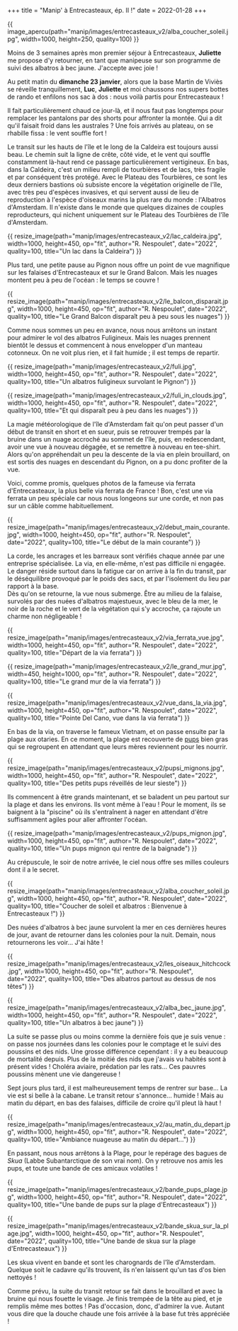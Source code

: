 +++
title = "Manip' à Entrecasteaux, ép. II !"
date = 2022-01-28
+++

{{ image_apercu(path="manip/images/entrecasteaux_v2/alba_coucher_soleil.jpg", width=1000, height=250, quality=100) }}

Moins de 3 semaines après mon premier séjour à Entrecasteaux, **Juliette** me propose d'y retourner, en tant que manipeuse sur son programme de suivi des albatros à bec jaune. J'accepte avec joie !


<!-- more -->

Au petit matin du **dimanche 23 janvier**, alors que la base Martin de Viviès se réveille tranquillement, **Luc**, **Juliette** et moi chaussons nos supers bottes de rando et enfilons nos sac à dos : nous voilà partis pour Entrecasteaux !

Il fait particulièrement chaud ce jour-là, et il nous faut pas longtemps pour remplacer les pantalons par des shorts pour affronter la montée. Qui a dit qu'il faisait froid dans les australes ?
Une fois arrivés au plateau, on se rhabille fissa : le vent souffle fort !

Le transit sur les hauts de l'île et le long de la Caldeira est toujours aussi beau. Le chemin suit la ligne de crête, côté vide, et le vent qui souffle constamment là-haut rend ce passage particulièrement vertigineux. En bas, dans la Caldeira, c'est un milieu rempli de tourbières et de lacs, très fragile et par conséquent très protégé. Avec le Plateau des Tourbières, ce sont les deux derniers bastions où subsiste encore la végétation originelle de l'île, avec très peu d'espèces invasives, et qui servent aussi de lieu de reproduction à l'espèce d'oiseaux marins la plus rare du monde : l'Albatros d'Amsterdam. Il n'existe dans le monde que quelques dizaines de couples reproducteurs, qui nichent uniquement sur le Plateau des Tourbières de l'île d'Amsterdam.

{{ resize_image(path="manip/images/entrecasteaux_v2/lac_caldeira.jpg", width=1000, height=450, op="fit", author="R. Nespoulet", date="2022", quality=100, title="Un lac dans la Caldeira") }}


Plus tard, une petite pause au Pignon nous offre un point de vue magnifique sur les falaises d'Entrecasteaux et sur le Grand Balcon. Mais les nuages montent peu à peu de l'océan : le temps se couvre !

{{ resize_image(path="manip/images/entrecasteaux_v2/le_balcon_disparait.jpg", width=1000, height=450, op="fit", author="R. Nespoulet", date="2022", quality=100, title="Le Grand Balcon disparaît peu à peu sous les nuages") }}

Comme nous sommes un peu en avance, nous nous arrêtons un instant pour admirer le vol des albatros Fuligineux. Mais les nuages prennent bientôt le dessus et commencent à nous envelopper d'un manteau cotonneux. On ne voit plus rien, et il fait humide ; il est temps de repartir.

{{ resize_image(path="manip/images/entrecasteaux_v2/fuli.jpg", width=1000, height=450, op="fit", author="R. Nespoulet", date="2022", quality=100, title="Un albatros fuligineux survolant le Pignon") }}

{{ resize_image(path="manip/images/entrecasteaux_v2/fuli_in_clouds.jpg", width=1000, height=450, op="fit", author="R. Nespoulet", date="2022", quality=100, title="Et qui disparaît peu à peu dans les nuages") }}

La magie météorologique de l'île d'Amsterdam fait qu'on peut passer d'un début de transit en short et en sueur, puis se retrouver trempés par la bruine dans un nuage accroché au sommet de l'île, puis, en redescendant, avoir une vue à nouveau dégagée, et se remettre à nouveau en tee-shirt. Alors qu'on appréhendait un peu la descente de la via en plein brouillard, on est sortis des nuages en descendant du Pignon, on a pu donc profiter de la vue.

Voici, comme promis, quelques photos de la fameuse via ferrata d'Entrecasteaux, la plus belle via ferrata de France ! Bon, c'est une via ferrata un peu spéciale car nous nous longeons sur une corde, et non pas sur un câble comme habituellement. 

{{ resize_image(path="manip/images/entrecasteaux_v2/debut_main_courante.jpg", width=1000, height=450, op="fit", author="R. Nespoulet", date="2022", quality=100, title="Le début de la main courante") }}

La corde, les ancrages et les barreaux sont vérifiés chaque année par une entreprise spécialisée. La via, en elle-même, n'est pas difficile ni engagée. Le danger réside surtout dans la fatigue car on arrive à la fin du transit, par le déséquilibre provoqué par le poids des sacs, et par l'isolement du lieu par rapport à la base. 
</br>Dès qu'on se retourne, la vue nous submerge. Être au milieu de la falaise, survolés par des nuées d'albatros majestueux, avec le bleu de la mer, le noir de la roche et le vert de la végétation qui s'y accroche, ça rajoute un charme non négligeable !

{{ resize_image(path="manip/images/entrecasteaux_v2/via_ferrata_vue.jpg", width=1000, height=450, op="fit", author="R. Nespoulet", date="2022", quality=100, title="Départ de la via ferrata") }}

{{ resize_image(path="manip/images/entrecasteaux_v2/le_grand_mur.jpg", width=450, height=1000, op="fit", author="R. Nespoulet", date="2022", quality=100, title="Le grand mur de la via ferrata") }}

{{ resize_image(path="manip/images/entrecasteaux_v2/vue_dans_la_via.jpg", width=1000, height=450, op="fit", author="R. Nespoulet", date="2022", quality=100, title="Pointe Del Cano, vue dans la via ferrata") }}

En bas de la via, on traverse le fameux Vietnam, et on passe ensuite par la plage aux otaries. En ce moment, la plage est recouverte de [pups](/lexique/#pup "Les bébés otaries") bien gras qui se regroupent en attendant que leurs mères reviennent pour les nourrir.

{{ resize_image(path="manip/images/entrecasteaux_v2/pupsi_mignons.jpg", width=1000, height=450, op="fit", author="R. Nespoulet", date="2022", quality=100, title="Des petits pups réveillés de leur sieste") }}

Ils commencent à être grands maintenant, et se baladent un peu partout sur la plage et dans les environs. Ils vont même à l'eau ! Pour le moment, ils se baignent à la "piscine" où ils s'entraînent à nager en attendant d'être suffisamment agiles pour aller affronter l'océan.

{{ resize_image(path="manip/images/entrecasteaux_v2/pups_mignon.jpg", width=1000, height=450, op="fit", author="R. Nespoulet", date="2022", quality=100, title="Un pups mignon qui rentre de la baignade") }}

Au crépuscule, le soir de notre arrivée, le ciel nous offre ses milles couleurs dont il a le secret. 

{{ resize_image(path="manip/images/entrecasteaux_v2/alba_coucher_soleil.jpg", width=1000, height=450, op="fit", author="R. Nespoulet", date="2022", quality=100, title="Coucher de soleil et albatros : Bienvenue à Entrecasteaux !") }}

Des nuées d'albatros à bec jaune survolent la mer en ces dernières heures de jour, avant de retourner dans les colonies pour la nuit. Demain, nous retournerons les voir... J'ai hâte !

{{ resize_image(path="manip/images/entrecasteaux_v2/les_oiseaux_hitchcock.jpg", width=1000, height=450, op="fit", author="R. Nespoulet", date="2022", quality=100, title="Des albatros partout au dessus de nos têtes") }}

{{ resize_image(path="manip/images/entrecasteaux_v2/alba_bec_jaune.jpg", width=1000, height=450, op="fit", author="R. Nespoulet", date="2022", quality=100, title="Un albatros à bec jaune") }}

La suite se passe plus ou moins comme la dernière fois que je suis venue : on passe nos journées dans les colonies pour le comptage et le suivi des poussins et des nids. Une grosse différence cependant : il y a eu beaucoup de mortalité depuis. Plus de la moitié des nids que j'avais vu habités sont à présent vides ! Choléra aviaire, prédation par les rats... Ces pauvres poussins mènent une vie dangereuse !

Sept jours plus tard, il est malheureusement temps de rentrer sur base... La vie est si belle à la cabane. Le transit retour s'annonce... humide ! Mais au matin du départ, en bas des falaises, difficile de croire qu'il pleut là haut !

{{ resize_image(path="manip/images/entrecasteaux_v2/au_matin_du_depart.jpg", width=1000, height=450, op="fit", author="R. Nespoulet", date="2022", quality=100, title="Ambiance nuageuse au matin du départ...") }}


En passant, nous nous arrêtons à la Plage, pour le repérage des bagues de *Skua* (Labbe Subantarctique de son vrai nom). On y retrouve nos amis les pups, et toute une bande de ces amicaux volatiles !

{{ resize_image(path="manip/images/entrecasteaux_v2/bande_pups_plage.jpg", width=1000, height=450, op="fit", author="R. Nespoulet", date="2022", quality=100, title="Une bande de pups sur la plage d'Entrecasteaux") }}

{{ resize_image(path="manip/images/entrecasteaux_v2/bande_skua_sur_la_plage.jpg", width=1000, height=450, op="fit", author="R. Nespoulet", date="2022", quality=100, title="Une bande de skua sur la plage d'Entrecasteaux") }}

Les skua vivent en bande et sont les charognards de l'île d'Amsterdam. Quelque soit le cadavre qu'ils trouvent, ils n'en laissent qu'un tas d'os bien nettoyés !

Comme prévu, la suite du transit retour se fait dans le brouillard et avec la bruine qui nous fouette le visage. Je finis trempée de la tête au pied, et je remplis même mes bottes ! Pas d'occasion, donc, d'admirer la vue. Autant vous dire que la douche chaude une fois arrivée à la base fut très appréciée !